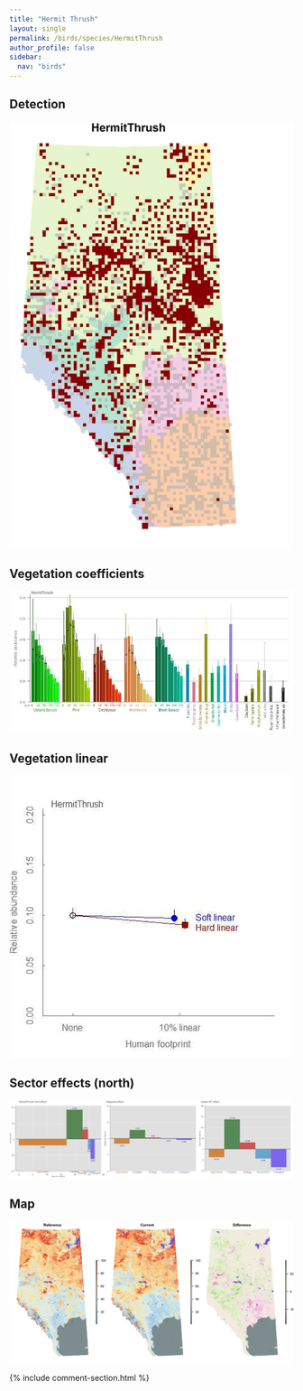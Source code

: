 ```yaml
---
title: "Hermit Thrush"
layout: single
permalink: /birds/species/HermitThrush
author_profile: false
sidebar:
  nav: "birds"
---
```


<h2>Detection</h2>

![](/assets/images/birds/HermitThrush/det.jpg)

<h2>Vegetation coefficients</h2>

![](/assets/images/birds/HermitThrush/veghf.jpg)

<h2>Vegetation linear</h2>

![](/assets/images/birds/HermitThrush/lin-north.jpg)

<h2>Sector effects (north)</h2>

![](/assets/images/birds/HermitThrush/sector-north.jpg)

<h2>Map</h2>

![](/assets/images/birds/HermitThrush/map.jpg)

{% include comment-section.html %}
